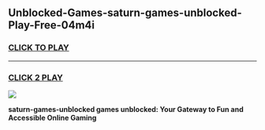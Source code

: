 
## Unblocked-Games-saturn-games-unblocked-Play-Free-04m4i
<h3>
<a href="https://premium76.site?title=saturn-games-unblocked&ref=20A">CLICK TO PLAY</a></h3>
<hr>

<h3>
<a href="https://premium76.site?title=saturn-games-unblocked&ref=20A">CLICK 2 PLAY</a>
  
</h3>

<a href="https://premium76.site?title=saturn-games-unblocked&ref=20A"><img src="https://clearcache.store/games.png"></a>


**saturn-games-unblocked games unblocked: Your Gateway to Fun and Accessible Online Gaming**
